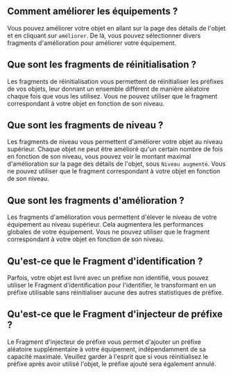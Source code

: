 ## Comment améliorer les équipements ?

Vous pouvez améliorer votre objet en allant sur la page des détails de l'objet et en cliquant sur `améliorer`.
De là, vous pouvez sélectionner divers fragments d'amélioration pour améliorer votre équipement.

## Que sont les fragments de réinitialisation ?

Les fragments de réinitialisation vous permettent de réinitialiser les préfixes de vos objets, leur donnant un ensemble différent de manière aléatoire chaque fois que vous les utilisez.
Vous ne pouvez utiliser que le fragment correspondant à votre objet en fonction de son niveau.

## Que sont les fragments de niveau ?

Les fragments de niveau vous permettent d'améliorer votre objet au niveau supérieur.
Chaque objet ne peut être amélioré qu'un certain nombre de fois en fonction de son niveau, vous pouvez voir le montant maximal d'amélioration sur la page des détails de l'objet, sous `Niveau augmenté`.
Vous ne pouvez utiliser que le fragment correspondant à votre objet en fonction de son niveau.

## Que sont les fragments d'amélioration ?

Les fragments d'amélioration vous permettent d'élever le niveau de votre équipement au niveau supérieur. Cela augmentera les performances globales de votre équipement.
Vous ne pouvez utiliser que le fragment correspondant à votre objet en fonction de son niveau.

## Qu'est-ce que le Fragment d'identification ?

Parfois, votre objet est livré avec un préfixe non identifié, vous pouvez utiliser le Fragment d'identification pour l'identifier, le transformant en un préfixe utilisable sans réinitialiser aucune des autres statistiques de préfixe.

## Qu'est-ce que le Fragment d'injecteur de préfixe ?

Le Fragment d'injecteur de préfixe vous permet d'ajouter un préfixe aléatoire supplémentaire à votre équipement, indépendamment de sa capacité maximale.
Veuillez garder à l'esprit que si vous réinitialisez le préfixe après avoir utilisé l'objet, le préfixe ajouté sera également annulé.
